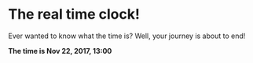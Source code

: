 # The real time clock!

Ever wanted to know what the time is? Well, your journey is about to end!

**The time is Nov 22, 2017, 13:00**